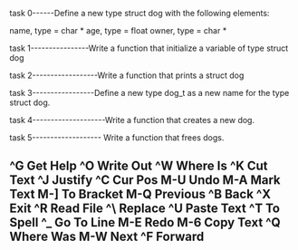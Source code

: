 task 0------Define a new type struct dog with the following elements:

name, type = char *
age, type = float
owner, type = char *

task 1----------------Write a function that initialize a variable of type struct dog

task 2------------------Write a function that prints a struct dog

task 3-----------------Define a new type dog_t as a new name for the type struct dog.

task 4--------------------Write a function that creates a new dog.

task 5------------------- Write a function that frees dogs.




























^G Get Help      ^O Write Out     ^W Where Is      ^K Cut Text      ^J Justify       ^C Cur Pos       M-U Undo         M-A Mark Text    M-] To Bracket   M-Q Previous     ^B Back
^X Exit          ^R Read File     ^\ Replace       ^U Paste Text    ^T To Spell      ^_ Go To Line    M-E Redo         M-6 Copy Text    ^Q Where Was     M-W Next         ^F Forward
-


